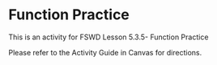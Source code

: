 # Function Practice

This is an activity for FSWD Lesson 5.3.5- Function Practice

Please refer to the Activity Guide in Canvas for directions.